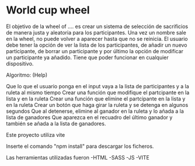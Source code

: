 # World cup wheel

El objetivo de la wheel of .... es crear un sistema de selección de sacrificios de manera justa y aleatoria para los participantes. Una vez un nombre sale en la wheel, no puede volver a aparecer hasta que no se reinicia. El usuario debe tener la opción de ver la lista de los participantes, de añadir un nuevo participante, de borrar un participante y por último la opción de modificar un participante ya añadido. Tiene que poder funcionar en cualquier dispositivo.

Algoritmo: (Help)

Que lo que el usuario ponga en el input vaya a la lista de participantes y a la ruleta al mismo tiempo
Crear una función que modifique el partcipante en la lista y en la ruleta
Crear una función que elimine el partcipante en la lista y en la ruleta
Crear un botón que haga girar la ruleta y se detenga en algunos segundos
Que al detenerse, elimine al ganador en la ruleta y lo añada a la lista de ganadores
Que aparezca en el recuadro del último ganador y también se añada a la lista de ganadores.

Este proyecto utiliza vite

Inserte el comando "npm install" para descargar los ficheros.

Las herramientas utilizadas fueron
-HTML
-SASS
-JS
-VITE
